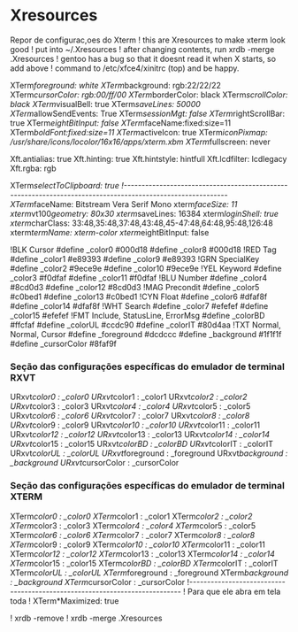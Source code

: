 # Xresources
Repor de configurac,oes do Xterm
! this are Xresources to make xterm look good
! put into ~/.Xresources
! after changing contents, run xrdb -merge .Xresources
! gentoo has a bug so that it doesnt read it when X starts, so add above
! command to /etc/xfce4/xinitrc (top) and be happy.

XTerm*foreground: white
XTerm*background: rgb:22/22/22
XTerm*cursorColor: rgb:00/ff/00
XTerm*borderColor: black
XTerm*scrollColor: black
XTerm*visualBell: true
XTerm*saveLines: 50000
XTerm*allowSendEvents: True
XTerm*sessionMgt: false
XTerm*rightScrollBar: true
XTerm*eightBitInput:  false
XTerm*faceName:fixed:size=11
XTerm*boldFont:fixed:size=11
XTerm*activeIcon: true
XTerm*iconPixmap: /usr/share/icons/locolor/16x16/apps/xterm.xbm
XTerm*fullscreen: never

Xft.antialias:  true
Xft.hinting:    true
Xft.hintstyle:  hintfull
Xft.lcdfilter:  lcdlegacy
Xft.rgba:       rgb

XTerm*selectToClipboard: true
!-----------------------------------------------------------------------------------------------------------
XTerm*faceName: Bitstream Vera Serif Mono
xterm*faceSize: 11
xterm*vt100*geometry: 80x30
xterm*saveLines: 16384
xterm*loginShell: true
xterm*charClass: 33:48,35:48,37:48,43:48,45-47:48,64:48,95:48,126:48
xterm*termName: xterm-color
xterm*eightBitInput: false


!BLK Cursor
#define _color0        #000d18
#define _color8        #000d18
!RED Tag
#define _color1        #e89393
#define _color9        #e89393
!GRN SpecialKey
#define _color2        #9ece9e
#define _color10       #9ece9e
!YEL Keyword
#define _color3        #f0dfaf
#define _color11       #f0dfaf
!BLU Number
#define _color4        #8cd0d3
#define _color12       #8cd0d3
!MAG Precondit
#define _color5        #c0bed1
#define _color13       #c0bed1
!CYN Float
#define _color6        #dfaf8f
#define _color14       #dfaf8f
!WHT Search
#define _color7        #efefef
#define _color15       #efefef
!FMT Include, StatusLine, ErrorMsg
#define _colorBD       #ffcfaf
#define _colorUL       #ccdc90
#define _colorIT       #80d4aa
!TXT Normal, Normal, Cursor
#define _foreground    #dcdccc
#define _background    #1f1f1f
#define _cursorColor   #8faf9f


### Seção das configurações específicas do emulador de terminal RXVT
URxvt*color0         : _color0
URxvt*color1         : _color1
URxvt*color2         : _color2
URxvt*color3         : _color3
URxvt*color4         : _color4
URxvt*color5         : _color5
URxvt*color6         : _color6
URxvt*color7         : _color7
URxvt*color8         : _color8
URxvt*color9         : _color9
URxvt*color10        : _color10
URxvt*color11        : _color11
URxvt*color12        : _color12
URxvt*color13        : _color13
URxvt*color14        : _color14
URxvt*color15        : _color15
URxvt*colorBD        : _colorBD
URxvt*colorIT        : _colorIT
URxvt*colorUL        : _colorUL
URxvt*foreground     : _foreground
URxvt*background     : _background
URxvt*cursorColor    : _cursorColor


### Seção das configurações específicas do emulador de terminal XTERM
XTerm*color0         : _color0
XTerm*color1         : _color1
XTerm*color2         : _color2
XTerm*color3         : _color3
XTerm*color4         : _color4
XTerm*color5         : _color5
XTerm*color6         : _color6
XTerm*color7         : _color7
XTerm*color8         : _color8
XTerm*color9         : _color9
XTerm*color10        : _color10
XTerm*color11        : _color11
XTerm*color12        : _color12
XTerm*color13        : _color13
XTerm*color14        : _color14
XTerm*color15        : _color15
XTerm*colorBD        : _colorBD
XTerm*colorIT        : _colorIT
XTerm*colorUL        : _colorUL
XTerm*foreground     : _foreground
XTerm*background     : _background
XTerm*cursorColor    : _cursorColor
!---------------------------------------------------------------------------
! Para que ele abra em tela toda
! XTerm*Maximized: true


! xrdb -remove
! xrdb -merge .Xresources
